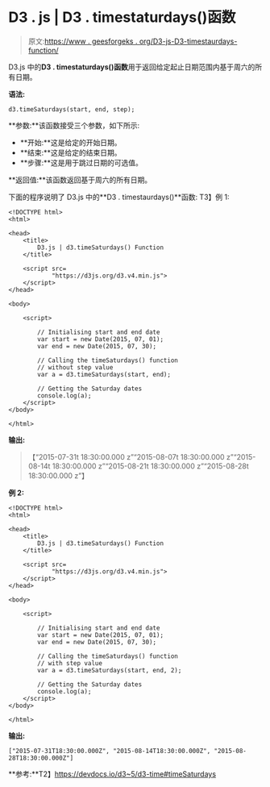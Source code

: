 # D3 . js | D3 . timestaturdays()函数

> 原文:[https://www . geesforgeks . org/D3-js-D3-timestaurdays-function/](https://www.geeksforgeeks.org/d3-js-d3-timesaturdays-function/)

D3.js 中的**D3 . timestaturdays()函数**用于返回给定起止日期范围内基于周六的所有日期。

**语法:**

```
d3.timeSaturdays(start, end, step);
```

**参数:**该函数接受三个参数，如下所示:

*   **开始:**这是给定的开始日期。
*   **结束:**这是给定的结束日期。
*   **步骤:**这是用于跳过日期的可选值。

**返回值:**该函数返回基于周六的所有日期。

下面的程序说明了 D3.js 中的**D3 . timestaurdays()**函数:
T3】例 1:

```
<!DOCTYPE html>
<html>

<head>
    <title>
        D3.js | d3.timeSaturdays() Function
    </title>

    <script src=
            "https://d3js.org/d3.v4.min.js">
    </script>
</head>

<body>

    <script>

        // Initialising start and end date
        var start = new Date(2015, 07, 01);
        var end = new Date(2015, 07, 30);

        // Calling the timeSaturdays() function
        // without step value
        var a = d3.timeSaturdays(start, end);

        // Getting the Saturday dates
        console.log(a);
    </script>
</body>

</html>
```

**输出:**

> 【“2015-07-31t 18:30:00.000 z”“2015-08-07t 18:30:00.000 z”“2015-08-14t 18:30:00.000 z”“2015-08-21t 18:30:00.000 z”“2015-08-28t 18:30:00.000 z”】

**例 2:**

```
<!DOCTYPE html>
<html>

<head>
    <title>
        D3.js | d3.timeSaturdays() Function
    </title>

    <script src=
            "https://d3js.org/d3.v4.min.js">
    </script>
</head>

<body>

    <script>

        // Initialising start and end date
        var start = new Date(2015, 07, 01);
        var end = new Date(2015, 07, 30);

        // Calling the timeSaturdays() function
        // with step value
        var a = d3.timeSaturdays(start, end, 2);

        // Getting the Saturday dates
        console.log(a);
    </script>
</body>

</html>
```

**输出:**

```
["2015-07-31T18:30:00.000Z", "2015-08-14T18:30:00.000Z", "2015-08-28T18:30:00.000Z"]

```

**参考:**T2】https://devdocs.io/d3~5/d3-time#timeSaturdays